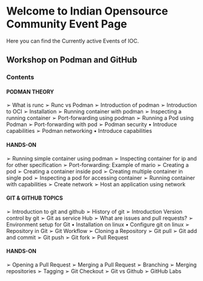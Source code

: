 # Welcome to Indian Opensource Community Event Page

Here you can find the Currently active Events of IOC.

## Workshop on Podman and GitHub

### Contents

#### PODMAN THEORY

➢ What is runc
➢ Runc vs Podman
➢ Introduction of podman
➢ Introduction to OCI
➢ Installation
➢ Running container with podman
➢ Inspecting a running container
➢ Port-forwarding using podman
➢ Running a Pod using Podman
➢ Port-forwarding with pod
➢ Podman security
  • Introduce capabilities
➢ Podman networking
  • Introduce capabilities

#### HANDS-ON

➢ Running simple container using
podman
➢ Inspecting container for ip and for other
specification
➢ Port-forwarding: Example of mario
➢ Creating a pod
➢ Creating a container inside pod
➢ Creating multiple container in single pod
➢ Inspecting a pod for accessing container
➢ Running container with capabilities
➢ Create network
➢ Host an application using network

#### GIT & GITHUB TOPICS

➢ Introduction to git and github
➢ History of git
➢ Introduction Version control by git
➢ Git as service Hub
➢ What are issues and pull requests?
➢ Environment setup for Git
• Installation on linux
• Configure git on linux
➢ Repository in Git
➢ Git Workflow
➢ Cloning a Repository
➢ Git pull
➢ Git add and commit
➢ Git push
➢ Git fork
➢ Pull Request

#### HANDS-ON
➢ Opening a Pull Request
➢ Merging a Pull Request
➢ Branching
➢ Merging repositories
➢ Tagging
➢ Git Checkout
➢ Git vs Github
➢ GitHub Labs
